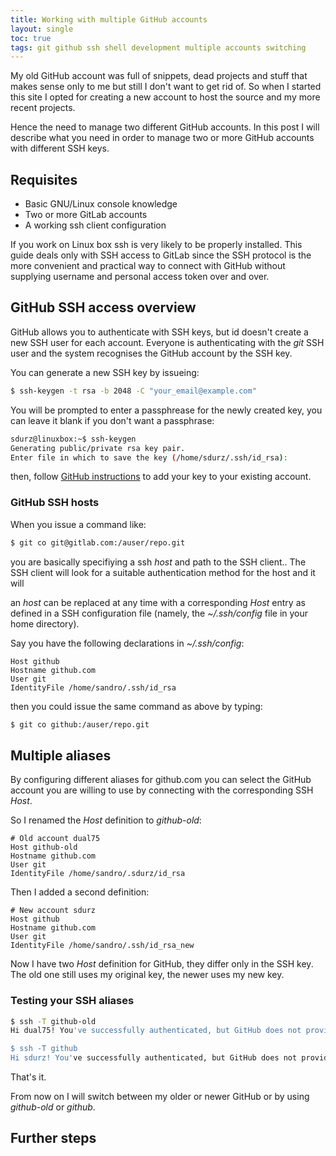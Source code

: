 ```yaml
---
title: Working with multiple GitHub accounts
layout: single
toc: true
tags: git github ssh shell development multiple accounts switching
---
```


My old GitHub account was full of snippets, dead projects and stuff that makes sense only to me but still I don't want to get rid of. So when I started this site I opted for creating a new account to host the source and my more recent projects.

Hence the need to manage two different GitHub accounts. In this post I will describe what you need in order to manage two or more GitHub accounts with different SSH keys.


## Requisites
- Basic GNU/Linux console knowledge
- Two or more GitLab accounts 
- A working ssh client configuration

If you work on Linux box ssh is very likely to be properly installed. This guide deals only with SSH access to GitLab since the SSH protocol is the more convenient and practical way to connect with GitHub without supplying username and personal access token over and over.

## GitHub SSH access overview
GitHub allows you to authenticate with SSH keys, but id doesn't create a new SSH user for each account. Everyone is authenticating with the _git_ SSH user and the system recognises the GitHub account by the SSH key. 

You can generate a new SSH key by issueing:
```bash
$ ssh-keygen -t rsa -b 2048 -C "your_email@example.com"
```

You will be prompted to enter a passphrease for the newly created key, you can leave it blank if you don't want a passphrase:
```bash
sdurz@linuxbox:~$ ssh-keygen 
Generating public/private rsa key pair.
Enter file in which to save the key (/home/sdurz/.ssh/id_rsa): 
```


then, follow [GitHub instructions](https://docs.github.com/en/github-ae@latest/github/authenticating-to-github/adding-a-new-ssh-key-to-your-github-account) to add your key to your existing account.


### GitHub SSH hosts
When you issue a command like:

```bash
$ git co git@gitlab.com:/auser/repo.git
```

you are basically specifiying a ssh _host_ and path to the SSH client.. The SSH client will look for a suitable authentication method for the host and it will 


an _host_ can be replaced at any time with a corresponding _Host_ entry as 
defined in a SSH configuration file (namely, the _~/.ssh/config_ file in your home directory).

Say you have the following declarations in _~/.ssh/config_:
```
Host github
Hostname github.com
User git
IdentityFile /home/sandro/.ssh/id_rsa
```

then you could issue the same command as above by typing:
```bash
$ git co github:/auser/repo.git
```

## Multiple aliases

By configuring different aliases for github.com you can select the GitHub account you are willing to use by connecting with the corresponding SSH _Host_.

So I renamed the _Host_ definition to _github-old_:
```
# Old account dual75
Host github-old
Hostname github.com
User git
IdentityFile /home/sandro/.sdurz/id_rsa
```

Then I added a second definition:
```
# New account sdurz
Host github
Hostname github.com
User git
IdentityFile /home/sandro/.ssh/id_rsa_new
```

Now I have two _Host_ definition for GitHub, they differ only in the SSH key. The old one still uses my original key, the newer uses my new key.

### Testing your SSH aliases


```bash
$ ssh -T github-old
Hi dual75! You've successfully authenticated, but GitHub does not provide shell access.

$ ssh -T github
Hi sdurz! You've successfully authenticated, but GitHub does not provide shell access.
```

That's it.

From now on I will switch between my older or newer GitHub or by using _github-old_ or _github_.
















## Further steps

